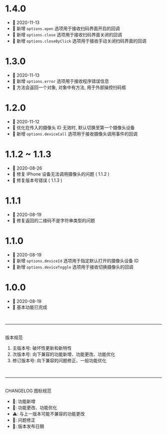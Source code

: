 # 1.4.0
  - 📅 2020-11-13
  - 🌟 新增 `options.open` 选项用于接收扫码界面开启的回调
  - 🌟 新增 `options.close` 选项用于接收扫码界面关闭的回调
  - 🌟 新增 `options.closeByClick` 选项用于接收手动关闭扫码界面的回调

# 1.3.0
  - 📅 2020-11-13
  - 🌟 新增 `options.error` 选项用于接收程序错误信息
  - 🌟 方法会返回一个对象, 对象中有方法, 用于外部操控扫码框

# 1.2.0
  - 📅 2020-11-12
  - 💄 优化在传入的摄像头 ID 无效时, 默认切换至第一个摄像头设备
  - 🌟 新增 `options.deviceCall` 选项用于接收摄像头调用事件的回调

# 1.1.2 ~ 1.1.3
  - 📅 2020-08-26
  - 🐞 修复 IPhone 设备无法调用摄像头的问题 ( 1.1.2 )
  - 🐞 修复版本号错误 ( 1.1.3 )

# 1.1.1
  - 📅 2020-08-19
  - 🐞 修复返回的二维码不是字符串类型的问题

# 1.1.0
  - 📅 2020-08-19
  - 🌟 新增 `options.deviceId` 选项用于指定默认打开的摄像头设备 ID
  - 🌟 新增 `options.deviceToggle` 选项用于接收切换摄像头的回调

# 1.0.0
  - 📅 2020-08-19
  - 🌟 基本功能已完成

<br>
<hr>
<br>
版本规范

1. 主版本号: 破坏性更新和新特性
2. 次版本号: 向下兼容的功能新增、功能更改、功能优化
3. 修订版本号: 向下兼容的问题修正、一般功能优化
<br>
<hr>
<br>
CHANGELOG 图标规范

- 🌟: 功能新增<br>
- 💄: 功能更改、功能优化<br>
- ⚠️: 与上一版本可能不兼容的功能更改<br>
- 🐞: 问题修正<br>
- 📅: 版本发布日期